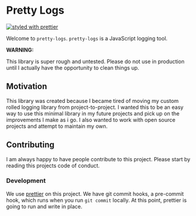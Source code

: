# Pretty Logs

[![styled with prettier](https://img.shields.io/badge/styled_with-prettier-ff69b4.svg)](https://github.com/prettier/prettier)

Welcome to `pretty-logs`.  `pretty-logs` is a JavaScript logging tool.

**WARNING:**

This library is super rough and untested.  Please do not use in production until I actually have the opportunity to clean things up.

## Motivation

This library was created because I became tired of moving my custom rolled logging library from project-to-project.
I wanted this to be an easy way to use this minimal library in my future projects and pick up on the improvements I make as i go.  I also
wanted to work with open source projects and attempt to maintain my own.

## Contributing

I am always happy to have people contribute to this project.  Please start by reading this projects code of conduct.

### Development

We use [prettier](https://github.com/prettier/prettier#badge) on this project.  We have git commit hooks, a pre-commit hook, which runs when you run `git commit` locally.  At this point, prettier is going to run and write in place.
